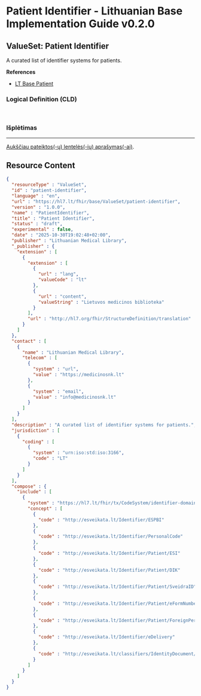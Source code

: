 # Patient Identifier - Lithuanian Base Implementation Guide v0.2.0

## ValueSet: Patient Identifier 

 
A curated list of identifier systems for patients. 

 **References** 

* [LT Base Patient](StructureDefinition-lt-patient.md)

### Logical Definition (CLD)

 

### Išplėtimas

-------

 [Aukščiau pateiktos(-ų) lentelės(-ių) aprašymas(-ai)](http://build.fhir.org/ig/FHIR/ig-guidance/readingIgs.html#terminology). 



## Resource Content

```json
{
  "resourceType" : "ValueSet",
  "id" : "patient-identifier",
  "language" : "en",
  "url" : "https://hl7.lt/fhir/base/ValueSet/patient-identifier",
  "version" : "1.0.0",
  "name" : "PatientIdentifier",
  "title" : "Patient Identifier",
  "status" : "draft",
  "experimental" : false,
  "date" : "2025-10-30T19:02:48+02:00",
  "publisher" : "Lithuanian Medical Library",
  "_publisher" : {
    "extension" : [
      {
        "extension" : [
          {
            "url" : "lang",
            "valueCode" : "lt"
          },
          {
            "url" : "content",
            "valueString" : "Lietuvos medicinos biblioteka"
          }
        ],
        "url" : "http://hl7.org/fhir/StructureDefinition/translation"
      }
    ]
  },
  "contact" : [
    {
      "name" : "Lithuanian Medical Library",
      "telecom" : [
        {
          "system" : "url",
          "value" : "https://medicinosnk.lt"
        },
        {
          "system" : "email",
          "value" : "info@medicinosnk.lt"
        }
      ]
    }
  ],
  "description" : "A curated list of identifier systems for patients.",
  "jurisdiction" : [
    {
      "coding" : [
        {
          "system" : "urn:iso:std:iso:3166",
          "code" : "LT"
        }
      ]
    }
  ],
  "compose" : {
    "include" : [
      {
        "system" : "https://hl7.lt/fhir/tx/CodeSystem/identifier-domain",
        "concept" : [
          {
            "code" : "http://esveikata.lt/Identifier/ESPBI"
          },
          {
            "code" : "http://esveikata.lt/Identifier/PersonalCode"
          },
          {
            "code" : "http://esveikata.lt/Identifier/Patient/ESI"
          },
          {
            "code" : "http://esveikata.lt/Identifier/Patient/DIK"
          },
          {
            "code" : "http://esveikata.lt/Identifier/Patient/SveidraID"
          },
          {
            "code" : "http://esveikata.lt/Identifier/Patient/eFormNumber"
          },
          {
            "code" : "http://esveikata.lt/Identifier/Patient/ForeignPersonalCode"
          },
          {
            "code" : "http://esveikata.lt/Identifier/eDelivery"
          },
          {
            "code" : "http://esveikata.lt/classifiers/IdentityDocument/SerieNumber"
          }
        ]
      }
    ]
  }
}

```
